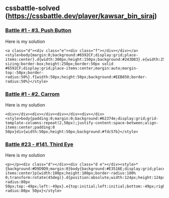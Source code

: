 ## cssbattle-solved (https://cssbattle.dev/player/kawsar_bin_siraj)


### [ Battle #1 - #3. Push Button](https://cssbattle.dev/play/3)
Here is my solution
```
<a class="d"><div class="e"><div class="f"></div></div></a><style>body{margin:0;background:#6592CF;display:grid;place-items:center}.d{width:300px;height:150px;background:#243D83}.e{width:250px;box-sizing:border-box;height:250px;border:50px solid #6592CF;display:grid;place-items:center;margin:auto;margin-top:-50px;border-radius:50%}.f{width:50px;height:50px;background:#EEB850;border-radius:50%}</style>
```

### [ Battle #1 - #2. Carrom](https://cssbattle.dev/play/2)
Here is my solution
```
<div></div><div></div><div></div><div></div><style>body{padding:0;margin:0;background:#62374e;display:grid;grid-template-columns:repeat(2,50px);justify-content:space-between;align-items:center;padding:0 50px}div{width:50px;height:50px;background:#fdc57b}</style>
```


### [ Battle #23 - #141.  Third Eye](https://cssbattle.dev/play/141)
Here is my solution
```
<p></p><div class="d"></div><div class="d e"></div><style>*{background:#D9D9D9;margin:0}body{background:#E3516E;display:grid;place-items:center}p{width:100px;height:100px;border-radius:100% 0;transform:rotate(45deg)}.d{position:absolute;width:124px;height:124px;border-radius:80px 50px;top:-49px;left:-49px}.e{top:initial;left:initial;bottom:-49px;right:-49px;border-radius:80px 50px}</style>
```
